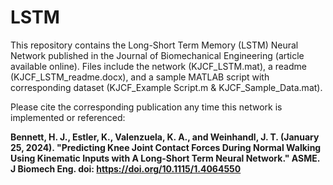 # LSTM
This repository contains the Long-Short Term Memory (LSTM) Neural Network published in the Journal of Biomechanical Engineering (article available online). Files include the network (KJCF_LSTM.mat), a readme (KJCF_LSTM_readme.docx), and a sample MATLAB script with corresponding dataset (KJCF_Example Script.m & KJCF_Sample_Data.mat).

Please cite the corresponding publication any time this network is implemented or referenced:

**Bennett, H. J., Estler, K., Valenzuela, K. A., and Weinhandl, J. T. (January 25, 2024). "Predicting Knee Joint Contact Forces During Normal Walking Using Kinematic Inputs with A Long-Short Term Neural Network." ASME. J Biomech Eng. doi: https://doi.org/10.1115/1.4064550**
